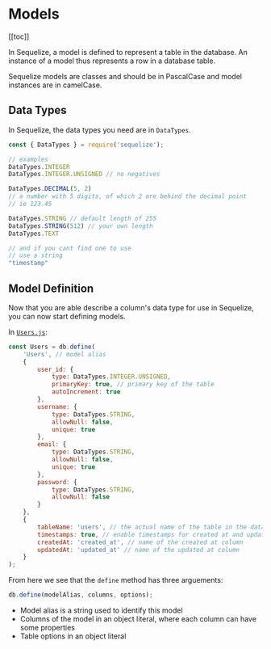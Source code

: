 # Models

[[toc]]

In Sequelize, a model is defined to represent a table in the database. An instance of a model thus represents a row in a database table.

Sequelize models are classes and should be in PascalCase and model instances are in camelCase.

## Data Types

In Sequelize, the data types you need are in `DataTypes`.

```js
const { DataTypes } = require('sequelize');

// examples
DataTypes.INTEGER
DataTypes.INTEGER.UNSIGNED // no negatives

DataTypes.DECIMAL(5, 2)
// a number with 5 digits, of which 2 are behind the decimal point
// ie 123.45

DataTypes.STRING // default length of 255
DataTypes.STRING(512) // your own length
DataTypes.TEXT

// and if you cant find one to use
// use a string
"timestamp"
```

## Model Definition

Now that you are able describe a column's data type for use in Sequelize, you can now start defining models.

In [`Users.js`](../server/src/models/Users.js):

```js
const Users = db.define(
    'Users', // model alias
    {
        user_id: {
            type: DataTypes.INTEGER.UNSIGNED,
            primaryKey: true, // primary key of the table
            autoIncrement: true
        },
        username: {
            type: DataTypes.STRING,
            allowNull: false,
            unique: true
        },
        email: {
            type: DataTypes.STRING,
            allowNull: false,
            unique: true
        },
        password: {
            type: DataTypes.STRING,
            allowNull: false
        }
    },
    {
        tableName: 'users', // the actual name of the table in the database
        timestamps: true, // enable timestamps for created at and updated at, managed by sequelize
        createdAt: 'created_at', // name of the created at column
        updatedAt: 'updated_at' // name of the updated at column
    }
);
```

From here we see that the `define` method has three arguements:

```js
db.define(modelAlias, columns, options);
```

- Model alias is a string used to identify this model
- Columns of the model in an object literal, where each column can have some properties
- Table options in an object literal
